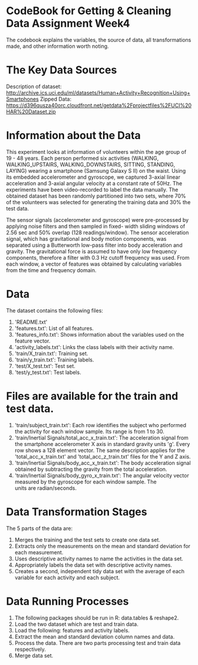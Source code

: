 # CodeBook for Getting & Cleaning Data Assignment Week4

The codebook explains the variables, the source of data, all transformations made, and other information worth noting.

# The Key Data Sources
Description of dataset: http://archive.ics.uci.edu/ml/datasets/Human+Activity+Recognition+Using+Smartphones
Zipped Data: https://d396qusza40orc.cloudfront.net/getdata%2Fprojectfiles%2FUCI%20HAR%20Dataset.zip

# Information about the Data
This experiment looks at information of volunteers within the age group of 19 - 48 years. Each person performed six 
activities (WALKING, WALKING_UPSTAIRS, WALKING_DOWNSTAIRS, SITTING, STANDING, LAYING) wearing a smartphone (Samsung 
Galaxy S II) on the waist. Using its embedded accelerometer and gyroscope, we captured 3-axial linear acceleration 
and 3-axial angular velocity at a constant rate of 50Hz. The experiments have been video-recorded to label the data 
manually. The obtained dataset has been randomly partitioned into two sets, where 70% of the volunteers was selected
for generating the training data and 30% the test data.

The sensor signals (accelerometer and gyroscope) were pre-processed by applying noise filters and then sampled in fixed-
width sliding windows of 2.56 sec and 50% overlap (128 readings/window). The sensor acceleration signal, which has 
gravitational and body motion components, was separated using a Butterworth low-pass filter into body acceleration and 
gravity. The gravitational force is assumed to have only low frequency components, therefore a filter with 0.3 Hz cutoff 
frequency was used. From each window, a vector of features was obtained by calculating variables from the time and 
frequency domain.

# Data
The dataset contains the following files:
 1. 'README.txt'
 2. 'features.txt': List of all features.
 3. 'features_info.txt': Shows information about the variables used on the feature vector.
 4. 'activity_labels.txt': Links the class labels with their activity name.
 5. 'train/X_train.txt': Training set.
 6. 'train/y_train.txt': Training labels.
 7. 'test/X_test.txt': Test set.
 8. 'test/y_test.txt': Test labels.

# Files are available for the train and test data. 
 1. 'train/subject_train.txt': Each row identifies the subject who performed the activity for each window sample. 
    Its range is from 1 to 30.
 2. 'train/Inertial Signals/total_acc_x_train.txt': The acceleration signal from the smartphone accelerometer X axis in standard gravity 
    units 'g'. Every row shows a 128 element vector. The same description applies for the 'total_acc_x_train.txt' and 
    'total_acc_z_train.txt' files for the Y and Z axis.
3. 'train/Inertial Signals/body_acc_x_train.txt': The body acceleration signal obtained by subtracting the gravity from the 
    total acceleration.
4. 'train/Inertial Signals/body_gyro_x_train.txt': The angular velocity vector measured by the gyroscope for each window sample. The     
    units are radian/seconds.

# Data Transformation Stages
The 5 parts of the data are:
  1. Merges the training and the test sets to create one data set.
  2. Extracts only the measurements on the mean and standard deviation for each measurement.
  3. Uses descriptive activity names to name the activities in the data set.
  4. Appropriately labels the data set with descriptive activity names.
  5. Creates a second, independent tidy data set with the average of each variable for each activity and each subject.
  
# Data Running Processes
 1. The following packages should be run in R: data.tables & reshape2.
 2. Load the two dataset which are test and train data.
 3. Load the following: features and activity labels.
 4. Extract the mean and standard deviation column names and data.
 5. Process the data. There are two parts processing test and train data respectively.
 6. Merge data set.
 
